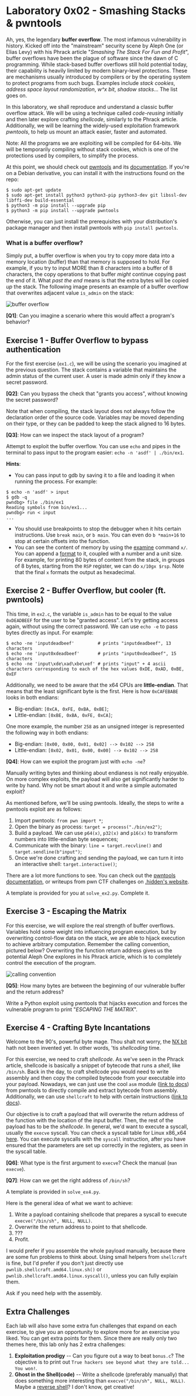 # Laboratory 0x02 - Smashing Stacks & pwntools

Ah, yes, the legendary **buffer overflow**. The most infamous vulnerability in history. Kicked off into the "mainstream" security scene by Aleph One (or Elias Levy) with his Phrack article "*Smashing The Stack For Fun and Profit*", buffer overflows have been the plague of software since the dawn of C programming. While stack-based buffer overflows still hold potential today, their capability is heavily limited by modern binary-level protections. These are mechanisms usually introduced by compilers or by the operating system to protect programs from such bugs. Examples include *stack cookies*, *address space layout randomization*, *w^x bit*, *shadow stacks*... The list goes on.

In this laboratory, we shall reproduce and understand a classic buffer overflow attack. We will be using a technique called *code-reusing* initially and then later explore crafting *shellcode*, similarly to the Phrack article. Additionally, we will be learning the widely-used exploitation framework *pwntools*, to help us mount an attack easier, faster and automated.

Note: All the programs we are exploiting will be compiled for 64-bits. We will be temporarily compiling without stack cookies, which is one of the protections used by compilers, to simplify the process.

At this point, we should check out [pwntools](https://github.com/Gallopsled/pwntools) and its [documentation](https://docs.pwntools.com/en/stable/). If you're on a Debian derivative, you can install it with the instructions found on the repo:

```
$ sudo apt-get update
$ sudo apt-get install python3 python3-pip python3-dev git libssl-dev libffi-dev build-essential
$ python3 -m pip install --upgrade pip
$ python3 -m pip install --upgrade pwntools
```

Otherwise, you can just install the prerequisites with your distribution's package manager and then install pwntools with `pip install pwntools`.

### What is a buffer overflow?

Simply put, a buffer overflow is when you try to copy more data into a memory location (buffer) than that memory is supposed to hold. For example, if you try to input MORE than 8 characters into a buffer of 8 characters, the copy operations to that buffer *might* continue copying past the end of it. What *past the end* means is that the extra bytes will be copied *up* the stack. The following image presents an example of a buffer overflow that overwrites adjacent value `is_admin` on the stack:

![buffer overflow](../img/buffer_overflow.png)

**[Q1]**: Can you imagine a scenario where this would affect a program's behavior?

## Exercise 1 - Buffer Overflow to bypass authentication

For the first exercise (`ex1.c`), we will be using the scenario you imagined at the previous question. The stack contains a variable that maintains the admin status of the current user. A user is made admin only if they know a secret password.

**[Q2]**: Can you bypass the check that "grants you access", without knowing the secret password?

Note that when compiling, the stack layout does not always follow the declaration order of the source code. Variables may be moved depending on their type, or they can be padded to keep the stack aligned to 16 bytes.

**[Q3]**: How can we inspect the stack layout of a program?

Attempt to exploit the buffer overflow. You can use `echo` and pipes in the terminal to pass input to the program easier: `echo -n 'asdf' | ./bin/ex1`.

**Hints**: 

* You can pass input to gdb by saving it to a file and loading it when running the process. For example:

```
$ echo -n 'asdf' > input
$ gdb -q
pwndbg> file ./bin/ex1
Reading symbols from bin/ex1...
pwndbg> run < input
...
```
* You should use breakpoints to stop the debugger when it hits certain instructions. Use `break main`, or `b main`. You can even do `b *main+16` to stop at certain offsets into the function.
* You can see the content of memory by using the [examine](https://sourceware.org/gdb/current/onlinedocs/gdb.html/Memory.html#Memory) command `x/`. You can append a [format](https://sourceware.org/gdb/current/onlinedocs/gdb.html/Output-Formats.html) to it, coupled with a number and a unit size. For example, for printing 80 bytes of content from the stack, in groups of 8 bytes, starting from the `RSP` register, we can do `x/10gx $rsp`. Note that the final `x` formats the output as hexadecimal.


## Exercise 2 - Buffer Overflow, but cooler (ft. pwntools)

This time, in `ex2.c`, the variable `is_admin` has to be equal to the value `0xDEADBEEF` for the user to be "granted access". Let's try getting access again, without using the correct password. We can use `echo -e` to pass bytes directly as input. For example:

```
$ echo -ne 'inputdeadbeef'         # prints "inputdeadbeef", 13 characters
$ echo -ne 'input0xdeadbeef'       # prints "input0xdeadbeef", 15 characters
$ echo -ne 'input\xde\xad\xbe\xef' # prints "input" + 4 ascii characters corresponding to each of the hex values 0xDE, 0xAD, 0xBE, 0xEF
```

Additionally, we need to be aware that the x64 CPUs are **little-endian**. That means that the least significant byte is the first. Here is how `0xCAFEBABE` looks in both endians:

* Big-endian: `[0xCA, 0xFE, 0xBA, 0xBE]`;
* Little-endian: `[0xBE, 0xBA, 0xFE, 0xCA]`;

One more example, the number `258` as an unsigned integer is represented the following way in both endians:

* Big-endian: `[0x00, 0x00, 0x01, 0x02] --> 0x102 --> 258`
* Little-endian: `[0x02, 0x01, 0x00, 0x00] --> 0x102 --> 258`

**[Q4]**: How can we exploit the program just with `echo -ne`?

Manually writing bytes and thinking about endianess is not really enjoyable. On more complex exploits, the payload will also get significantly harder to write by hand. Why not be smart about it and write a simple automated exploit?

As mentioned before, we'll be using pwntools. Ideally, the steps to write a pwntools exploit are as follows:

1. Import pwntools: `from pwn import *`;
2. Open the binary as process: `target = process("./bin/ex2")`;
3. Build a payload. We can use `p64(x)`, `p32(x)` and `p16(x)` to transform numbers into little-endian byte sequences;
4. Communicate with the binary: `line = target.recvline()` and `target.sendline(b"input")`;
5. Once we're done crafting and sending the payload, we can turn it into an interactive shell: `target.interactive()`;

There are a lot more functions to see. You can check out the [pwntools documentation](https://docs.pwntools.com/en/stable/), or writeups from pwn CTF challenges on [.hidden's website](https://dothidden.xyz/tags/pwn/).

A template is provided for you at `solve_ex2.py`. Complete it.

## Exercise 3 - Escaping the Matrix

For this exercise, we will explore the real strength of buffer overflows. Variables hold some weight into influencing program execution, but by overwriting control-flow data on the stack, we are able to hijack execution to achieve arbitrary computation. Remember the calling convention, pictured below? Overwriting the function return address gives us the potential Aleph One explores in his Phrack article, which is to completely control the execution of the program.

![calling convention](../img/calling_convention.png)

**[Q5]**: How many bytes are between the beginning of our vulnerable buffer and the return address?

Write a Python exploit using pwntools that hijacks execution and forces the vulnerable program to print "*ESCAPING THE MATRIX*".

## Exercise 4 - Crafting Byte Incantations

Welcome to the 90's, powerful byte mage. Thou shalt not worry, the [NX bit](https://en.wikipedia.org/wiki/NX_bit) hath not been invented yet. In other words, 'tis *shellcoding* time.

For this exercise, we need to craft *shellcode*. As we've seen in the Phrack article, shellcode is basically a snippet of bytecode that runs a *shell*, like `/bin/sh`. Back in the day, to craft shellcode you would need to write assembly and then copy the compiled bytecode from your executable into your payload. Nowadays, we can just use the cool `asm` module ([link to docs](https://docs.pwntools.com/en/stable/asm.html)) from pwntools to directly compile and extract bytecode from assembly. Additionally, we can use `shellcraft` to help with certain instructions ([link to docs](https://docs.pwntools.com/en/stable/shellcraft/amd64.html)).

Our objective is to craft a payload that will overwrite the return address of the function with the location of the input buffer. Then, the rest of the payload has to be the *shellcode*. In general, we'd want to execute a syscall, usually the `execve` syscall. You can check a syscall table for Linux x86\_x64 [here](https://blog.rchapman.org/posts/Linux_System_Call_Table_for_x86_64/). You can execute syscalls with the `syscall` instruction, after you have ensured that the parameters are set up correctly in the registers, as seen in the syscall table.

**[Q6]**: What type is the first argument to `execve`? Check the manual (`man execve`).

**[Q7]**: How can we get the right address of `/bin/sh`?

A template is provided in `solve_ex4.py`.

Here is the general idea of what we want to achieve:

1. Write a payload containing shellcode that prepares a syscall to execute `execve("/bin/sh", NULL, NULL)`.
2. Overwrite the return address to point to that shellcode.
3. ???
4. Profit.

I would prefer if you assemble the whole payload manually, because there are some fun problems to think about. Using small helpers from `shellcraft` is fine, but I'd prefer if you don't just directly use `pwnlib.shellcraft.amd64.linux.sh()` or `pwnlib.shellcraft.amd64.linux.syscall()`, unless you can fully explain them.

Ask if you need help with the assembly.

## Extra Challenges

Each lab will also have some extra fun challenges that expand on each exercise, to give you an opportunity to explore more for an exercise you liked. You can get extra points for them. Since there are really only two themes here, this lab only has 2 extra challenges:

1. **Exploitation prodigy** -- Can you figure out a way to beat `bonus.c`? The objective is to print out `True hackers see beyond what they are told... You won!`.
2. **Ghost in the Shell(code)** -- Write a shellcode (preferably manually) that does something more interesting than `execve("/bin/sh", NULL, NULL)`. Maybe a [reverse shell](https://www.acunetix.com/blog/web-security-zone/what-is-reverse-shell/)? I don't know, get creative!
